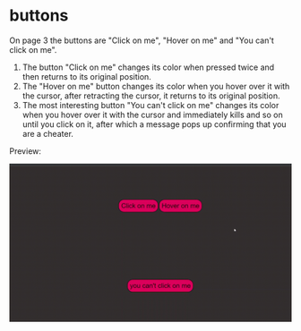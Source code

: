 # buttons

On page 3 the buttons are "Click on me", "Hover on me" and "You can't click on me".
1. The button "Click on me" changes its color when pressed twice and then returns to its original position.
2. The "Hover on me" button changes its color when you hover over it with the cursor, after retracting the cursor, it returns to its original position.
3. The most interesting button "You can't click on me" changes its color when you hover over it with the cursor and immediately kills and so on until you click on it, after which a message pops up confirming that you are a cheater.

Preview:

![Project ilustration](./ilustrate.gif)

